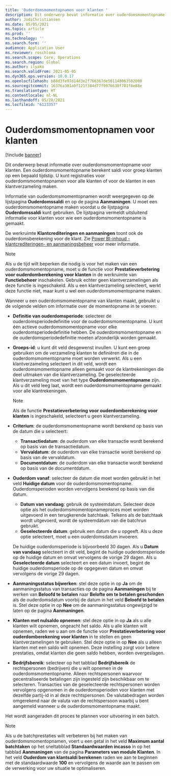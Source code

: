 ```yaml
---
title: 'Ouderdomsmomentopnamen voor klanten '
description: Dit onderwerp bevat informatie over ouderdomsmomentopname voor klanten. Een ouderdomsmomentopname berekent saldi voor groep klanten op een bepaald tijdstip.
author: JodiChristiansen
ms.date: 05/05/2021
ms.topic: article
ms.prod: ''
ms.technology: ''
ms.search.form: ''
audience: Application User
ms.reviewer: roschloma
ms.search.scope: Core, Operations
ms.search.region: Global
ms.author: ilyako
ms.search.validFrom: 2021-05-05
ms.dyn365.ops.version: 10.0.17
ms.openlocfilehash: b88d3fe97d14d3e2f766367de501148063582000
ms.sourcegitcommit: 16376a301a0f121f384d77f9976638f701f8e88e
ms.translationtype: HT
ms.contentlocale: nl-NL
ms.lasthandoff: 05/28/2021
ms.locfileid: "6123357"
---
```

# <a name="customer-aging-snapshots"></a>Ouderdomsmomentopnamen voor klanten 

[!include [banner](../includes/banner.md)]

Dit onderwerp bevat informatie over ouderdomsmomentopname voor klanten. Een ouderdomsmomentopname berekent saldi voor groep klanten op een bepaald tijdstip. U kunt registraties voor ouderdomsmomentopnamen voor alle klanten of voor de klanten in een klantverzameling maken.

Informatie van ouderdomsmomentopnamen wordt weergegeven op de lijstpagina **Ouderdomssaldi** en op de pagina **Aanmaningen**. U moet een ouderdomsmomentopname maken voordat u de lijstpagina **Ouderdomssaldi** kunt gebruiken. De lijstpagina vermeldt uitsluitend informatie voor klanten voor wie een ouderdomsmomentopname is gemaakt.

De werkruimte **Klantcrediteringen en aanmaningen** toont ook de ouderdomsberekening voor de klant. Zie [Power BI-inhoud - klantcrediteringen- en aanmaningsbeheer](credit-collections-power-bi.md) voor meer informatie.

> [!NOTE]
> Als u de tijd wilt beperken die nodig is voor het maken van een ouderdomsmomentopname, moet u de functie voor **Prestatieverbetering voor ouderdomberekening voor klanten** in de werkruimte van **Functiebeheer** inschakelen. Gebruik echter geen klantverzamelingen als deze functie is ingeschakeld. Als u een klantverzameling selecteert, werkt deze functie niet, maar kunt u wel een ouderdomsmomentopname maken.

Wanneer u een ouderdomsmomentopname van klanten maakt, gebruikt u de volgende velden om informatie over de momentopname in te voeren:

- **Definitie van ouderdomsperiode**: selecteer de ouderdomsperiodedefinitie voor de ouderdomsmomentopname. U kunt één actieve ouderdomsmomentopname voor elke ouderdomsperiodedefinitie hebben. De ouderdomsmomentopname en de ouderdomsperiodedefinitie moeten afzonderlijk worden gemaakt.
- **Groeps-id**: u kunt dit veld desgewenst invullen. U kunt een groep gebruiken om de verzameling klanten te definiëren die in de ouderdomsmomentopname moet worden verwerkt. Als u een klantverzameling selecteert in dit veld, wordt een ouderdomsmomentopname alleen gemaakt voor de klantrekeningen die deel uitmaken van die klantverzameling. De geselecteerde klantverzameling moet van het type **Ouderdomsmomentopname** zijn. Als u dit veld leeg laat, wordt een ouderdomsmomentopname gemaakt voor alle klantrekeningen.

    > [!NOTE]
    > Als de functie **Prestatieverbetering voor ouderdomberekening voor klanten** is ingeschakeld, selecteert u geen klantverzameling.

- **Criterium**: de ouderdomsmomentopname wordt berekend op basis van de datum die u selecteert:

    - **Transactiedatum**: de ouderdom van elke transactie wordt berekend op basis van de transactiedatum.
    - **Vervaldatum**: de ouderdom van elke transactie wordt berekend op basis van de vervaldatum.
    - **Documentdatum**: de ouderdom van elke transactie wordt berekend op basis van de documentdatum.

- **Ouderdom vanaf**: selecteer de datum die moet worden gebruikt in het veld **Huidige datum** voor de ouderdomsmomentopname. Ouderdomsperioden worden vervolgens berekend op basis van die datum. 

    - **Datum van vandaag**: gebruik de systeemdatum. Selecteer deze optie als het ouderdomsmomentopnameproces moet worden uitgevoerd in een terugkerende batchtaak. Telkens als de batchtaak wordt uitgevoerd, wordt de systeemdatum van die batchrun gebruikt.
    - **Geselecteerde datum**: gebruik een datum die u opgeeft. Als u deze optie selecteert, moet u een ouderdomsdatum invoeren.

    De huidige ouderdomsperiode is bijvoorbeeld 30 dagen. Als u **Datum van vandaag** selecteert in dit veld, begint de huidige ouderdomsperiode op de huidige datum en omvat vervolgens de vorige 29 dagen. Als u **Geselecteerde datum** selecteert en een datum invoert, begint de huidige ouderdomsperiode op de opgegeven datum en omvat vervolgens de vorige 29 dagen.

- **Aanmaningsstatus bijwerken**: stel deze optie in op **Ja** om de aanmaningsstatus van transacties op de pagina **Aanmaningen** bij te werken van **Beloofd te betalen** naar **Belofte om te betalen geschonden** als de ouderdomsdatum voorbij de datum in het veld **Beloofd te betalen** is. Stel deze optie in op **Nee** om de aanmaningsstatus ongewijzigd te laten op de pagina **Aanmaningen**.
- **Klanten met nulsaldo opnemen**: stel deze optie in op **Ja** als u alle klanten wilt opnemen, ongeacht het saldo. Als u alle klanten wilt opnemen, raden we u aan om de functie voor **Prestatieverbetering voor ouderdomberekening voor klanten** in te stellen en geen klantverzamelingen te gebruiken. Stel deze optie in op **Nee** als u alleen klanten met een saldo wilt opnemen. Deze instelling zorgt voor betere prestaties, omdat klanten die geen saldo hebben, worden overgeslagen.
- **Bedrijfsbereik**: selecteer op het tabblad **Bedrijfsbereik** de rechtspersonen (bedrijven) die u wilt opnemen in de ouderdomsmomentopname. Alleen rechtspersonen waarvoor gecentraliseerde betalingen zijn ingesteld zijn beschikbaar om te selecteren. Transacties van de geselecteerde rechtspersonen worden vervolgens opgenomen in de ouderdomsperioden voor klanten met dezelfde partij-id in al deze rechtspersonen. De valutabedragen worden omgerekend naar de valuta van de rechtspersoon waarbij u bent aangemeld wanneer u de ouderdomsmomentopname maakt.

Het wordt aangeraden dit proces te plannen voor uitvoering in een batch.

> [!NOTE]
> Als u de batchprestaties wilt verbeteren bij het maken van ouderdomsmomentopnamen, voert u een getal in het veld **Maximum aantal batchtaken** op het sneltabblad **Standaardwaarden incasso** in op het tabblad **Aanmaningen** van de pagina **Parameters van module Klanten**. In het veld **Ouderdom van klantsaldi berekenen** raden we aan te beginnen met de standaardwaarde **100** en vervolgens de waarde aan te passen om de verwerking voor uw situatie te optimaliseren.

